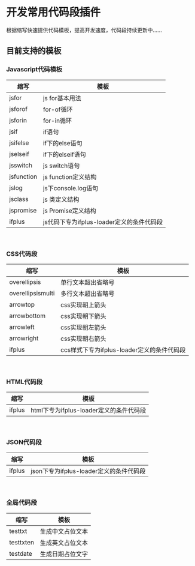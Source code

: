 # 开发常用代码段插件

根据缩写快速提供代码模板，提高开发速度，代码段持续更新中......

## 目前支持的模板

### Javascript代码模板

|  缩写  |  模板  
|  ----  |  ----  
|  jsfor  |  js for基本用法
|  jsforof  |  for-of循环
|  jsforin  |  for-in循环
|  jsif  |  if语句
|  jsifelse  |  if下的else语句
|  jselseif  |  if下的elseif语句
|  jsswitch  |  js switch语句
|  jsfunction  |  js function定义结构
|  jslog  |  js下console.log语句
|  jsclass  |  js 类定义结构
|  jspromise  |  js Promise定义结构
|  ifplus  |  js代码下专为ifplus-loader定义的条件代码段
<br />

### CSS代码段

|  缩写  |  模板  
|  ----  |  ----  
|  overellipsis  |  单行文本超出省略号
|  overellipsismulti  |  多行文本超出省略号
|  arrowtop  |  css实现朝上箭头
|  arrowbottom  |  css实现朝下箭头
|  arrowleft  |  css实现朝左箭头
|  arrowright  |  css实现朝右箭头
|  ifplus  |  ccs样式下专为ifplus-loader定义的条件代码段
<br />

### HTML代码段

|  缩写  |  模板  
|  ----  |  ----  
|  ifplus  |  html下专为ifplus-loader定义的条件代码段
<br />

### JSON代码段

|  缩写  |  模板  
|  ----  |  ----  
|  ifplus  |  json下专为ifplus-loader定义的条件代码段
<br />

### 全局代码段

|  缩写  |  模板  
|  ----  |  ----  
|  testtxt  |  生成中文占位文本
|  testtxten  |  生成英文占位文本
|  testdate  |  生成日期占位文字
